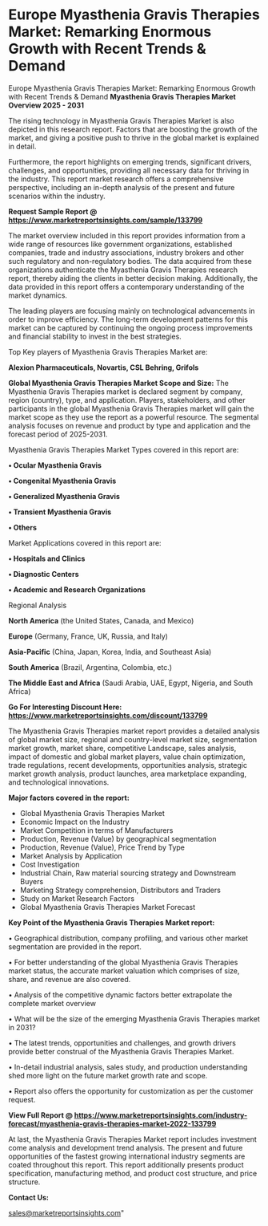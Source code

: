 # Europe Myasthenia Gravis Therapies Market: Remarking Enormous Growth with Recent Trends & Demand
Europe Myasthenia Gravis Therapies Market: Remarking Enormous Growth with Recent Trends & Demand
<Strong> Myasthenia Gravis Therapies Market Overview 2025 - 2031</strong>

The rising technology in Myasthenia Gravis Therapies Market is also depicted in this research report. Factors that are boosting the growth of the market, and giving a positive push to thrive in the global market is explained in detail.

Furthermore, the report highlights on emerging trends, significant drivers, challenges, and opportunities, providing all necessary data for thriving in the industry. This report market research offers a comprehensive perspective, including an in-depth analysis of the present and future scenarios within the industry.

<strong>Request Sample Report @ <a href=https://www.marketreportsinsights.com/sample/133799>https://www.marketreportsinsights.com/sample/133799</a></strong>

The market overview included in this report provides information from a wide range of resources like government organizations, established companies, trade and industry associations, industry brokers and other such regulatory and non-regulatory bodies. The data acquired from these organizations authenticate the Myasthenia Gravis Therapies research report, thereby aiding the clients in better decision making. Additionally, the data provided in this report offers a contemporary understanding of the market dynamics.

The leading players are focusing mainly on technological advancements in order to improve efficiency. The long-term development patterns for this market can be captured by continuing the ongoing process improvements and financial stability to invest in the best strategies.

Top Key players of Myasthenia Gravis Therapies Market are:

<strong>Alexion Pharmaceuticals, Novartis, CSL Behring, Grifols</strong>

<strong><b>Global Myasthenia Gravis Therapies Market Scope and Size:</b></strong>
The Myasthenia Gravis Therapies market is declared segment by company, region (country), type, and application. Players, stakeholders, and other participants in the global Myasthenia Gravis Therapies market will gain the market scope as they use the report as a powerful resource. The segmental analysis focuses on revenue and product by type and application and the forecast period of 2025-2031.

Myasthenia Gravis Therapies Market Types covered in this report are:

<strong>• Ocular Myasthenia Gravis

• Congenital Myasthenia Gravis

• Generalized Myasthenia Gravis

• Transient Myasthenia Gravis

• Others</strong>

Market Applications covered in this report are:

<strong>• Hospitals and Clinics

• Diagnostic Centers

• Academic and Research Organizations</strong> 

Regional Analysis

<strong>North America</strong> (the United States, Canada, and Mexico)

<strong>Europe</strong> (Germany, France, UK, Russia, and Italy)

<strong>Asia-Pacific</strong> (China, Japan, Korea, India, and Southeast Asia)

<strong>South America</strong> (Brazil, Argentina, Colombia, etc.)

<strong>The Middle East and Africa</strong> (Saudi Arabia, UAE, Egypt, Nigeria, and South Africa)

<strong>Go For Interesting Discount Here: <a href=https://www.marketreportsinsights.com/discount/133799>https://www.marketreportsinsights.com/discount/133799</a></strong>

The Myasthenia Gravis Therapies market report provides a detailed analysis of global market size, regional and country-level market size, segmentation market growth, market share, competitive Landscape, sales analysis, impact of domestic and global market players, value chain optimization, trade regulations, recent developments, opportunities analysis, strategic market growth analysis, product launches, area marketplace expanding, and technological innovations.

<strong><b>Major factors covered in the report:</b></strong>
<ul>
  <li>Global Myasthenia Gravis Therapies Market </li>
  <li>Economic Impact on the Industry</li>
  <li>Market Competition in terms of Manufacturers</li>
  <li>Production, Revenue (Value) by geographical segmentation</li>
  <li>Production, Revenue (Value), Price Trend by Type</li>
  <li>Market Analysis by Application</li>
  <li>Cost Investigation</li>
  <li>Industrial Chain, Raw material sourcing strategy and Downstream Buyers</li>
  <li>Marketing Strategy comprehension, Distributors and Traders</li>
  <li>Study on Market Research Factors</li>
  <li>Global Myasthenia Gravis Therapies Market Forecast</li>
</ul>

<strong><b>Key Point of the Myasthenia Gravis Therapies Market report:</b></strong>

• Geographical distribution, company profiling, and various other market segmentation are provided in the report.

• For better understanding of the global Myasthenia Gravis Therapies market status, the accurate market valuation which comprises of size, share, and revenue are also covered.

• Analysis of the competitive dynamic factors better extrapolate the complete market overview

• What will be the size of the emerging Myasthenia Gravis Therapies market in 2031?

• The latest trends, opportunities and challenges, and growth drivers provide better construal of the Myasthenia Gravis Therapies Market.

• In-detail industrial analysis, sales study, and production understanding shed more light on the future market growth rate and scope.

• Report also offers the opportunity for customization as per the customer request.

<strong><b>View Full Report @ <a href=https://www.marketreportsinsights.com/industry-forecast/myasthenia-gravis-therapies-market-2022-133799>https://www.marketreportsinsights.com/industry-forecast/myasthenia-gravis-therapies-market-2022-133799</a></b></strong>


At last, the Myasthenia Gravis Therapies Market report includes investment come analysis and development trend analysis. The present and future opportunities of the fastest growing international industry segments are coated throughout this report. This report additionally presents product specification, manufacturing method, and product cost structure, and price structure.

<strong>Contact Us:</strong>

sales@marketreportsinsights.com"
